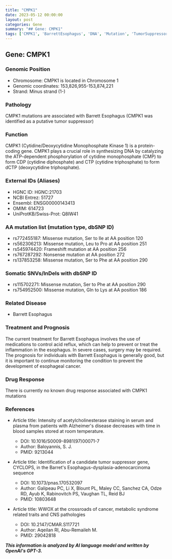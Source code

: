 ```yaml
---
title: "CMPK1"
date: 2023-05-12 00:00:00
layout: post
categories: Gene
summary: "## Gene: CMPK1"
tags: ['CMPK1', 'BarrettEsophagus', 'DNA', 'Mutation', 'TumorSuppressor', 'Prognosis', 'DrugResponse', 'GeneticInformationAnalysis']
---
```


## Gene: CMPK1

### Genomic Position
- Chromosome:  CMPK1 is located in Chromosome 1
- Genomic coordinates: 153,826,955-153,874,221 
- Strand: Minus strand (1-)

### Pathology 
CMPK1 mutations are associated with Barrett Esophagus
(CMPK1 was identified as a putative tumor suppressor)

 ### Function 
CMPK1 (Cytidine/Deoxycytidine Monophosphate Kinase 1) is a protein-coding gene. CMPK1 plays a crucial role in synthesizing DNA by catalyzing the ATP-dependent phosphorylation of cytidine monophosphate (CMP) to form CDP (cytidine diphosphate) and CTP (cytidine triphosphate) to form dCTP (deoxycytidine triphosphate).

### External IDs (Aliases)
- HGNC ID: HGNC:21703
- NCBI Entrez: 51727
- Ensembl: ENSG00000143413
- OMIM: 614723
- UniProtKB/Swiss-Prot: Q8IW41

### AA mutation list (mutation type, dbSNP ID)
- rs772455187: Missense mutation, Ser to Ile at AA position 120
- rs562306213: Missense mutation, Leu to Pro at AA position 251
- rs545974420: Frameshift mutation at AA position 256
- rs767287292: Nonsense mutation at AA position 272
- rs137853258: Missense mutation, Ser to Phe at AA position 290

### Somatic SNVs/InDels with dbSNP ID
- rs115702271: Missense mutation, Ser to Phe at AA position 290
- rs754952500: Missense mutation, Gln to Lys at AA position 186

### Related Disease
- Barrett Esophagus 

### Treatment and Prognosis
The current treatment for Barrett Esophagus involves the use of medications to control acid reflux, which can help to prevent or treat the inflammation in the esophagus. In severe cases, surgery may be required. The prognosis for individuals with Barrett Esophagus is generally good, but it is important to continue monitoring the condition to prevent the development of esophageal cancer.

### Drug Response
There is currently no known drug response associated with CMPK1 mutations

### References
- Article title: Intensity of acetylcholinesterase staining in serum and plasma from patients with Alzheimer's disease decreases with time in blood samples stored at room temperature.
  - DOI: 10.1016/S0009-8981(97)00071-7
  - Author: Baloyannis, S. J.
  - PMID: 9213044

- Article title: Identification of a candidate tumor suppressor gene, CYCLOPS, in the Barret's Esophagus-dysplasia-adenocarcinoma sequence
  - DOI: 10.1073/pnas.170532097
  - Author: Galipeau PC, Li X, Blount PL, Maley CC, Sanchez CA, Odze RD, Ayub K, Rabinovitch PS, Vaughan TL, Reid BJ 
  - PMID: 10803648

- Article title: WWOX at the crossroads of cancer, metabolic syndrome related traits and CNS pathologies
  - DOI: 10.2147/CMAR.S117721
  - Author: Aqeilan RI, Abu-Remaileh M.
  - PMID: 29042818

**_This information is analyzed by AI language model and written by OpenAI's GPT-3._**